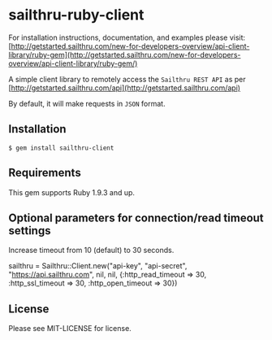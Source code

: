# sailthru-ruby-client

For installation instructions, documentation, and examples please visit:
[http://getstarted.sailthru.com/new-for-developers-overview/api-client-library/ruby-gem](http://getstarted.sailthru.com/new-for-developers-overview/api-client-library/ruby-gem/)

A simple client library to remotely access the `Sailthru REST API` as per [http://getstarted.sailthru.com/api](http://getstarted.sailthru.com/api)

By default, it will make requests in `JSON` format.

## Installation

    $ gem install sailthru-client

## Requirements

This gem supports Ruby 1.9.3 and up.

## Optional parameters for connection/read timeout settings

Increase timeout from 10 (default) to 30 seconds.

   sailthru = Sailthru::Client.new("api-key", "api-secret", "https://api.sailthru.com", nil, nil, 
			          {:http_read_timeout => 30, :http_ssl_timeout => 30, :http_open_timeout => 30})


## License

Please see MIT-LICENSE for license.
